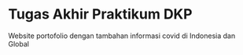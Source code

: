   #   Tugas Akhir Praktikum DKP

Website portofolio dengan tambahan informasi covid di Indonesia dan Global
